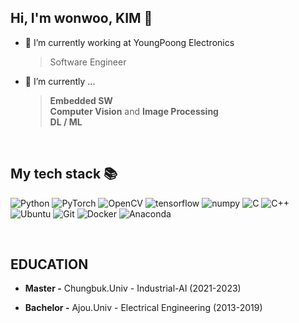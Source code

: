 ## Hi, I'm wonwoo, KIM 👋


- 🔭 I’m currently working at YoungPoong Electronics
  > Software Engineer
- 🌱 I’m currently ...
  > **Embedded SW** <br>
  > **Computer Vision** and **Image Processing** <br>
  > **DL / ML**

<br>
<h2> My tech stack 📚 </h2>

![Python](https://img.shields.io/badge/-Python-3776AB?style=for-the-badge&logo=python&logoColor=ffffff)
![PyTorch](https://img.shields.io/badge/-PyTorch-EE4C2C?style=for-the-badge&logo=PyTorch&logoColor=ffffff)
![OpenCV](https://img.shields.io/badge/-OpenCV-5C3EE8?style=for-the-badge&logo=OpenCV)
![tensorflow](https://img.shields.io/badge/-TensorFlow-FF6F00?style=for-the-badge&logo=TensorFlow&logoColor=ffffff)
![numpy](https://img.shields.io/badge/-Numpy-013243?style=for-the-badge&logo=Numpy&logoColor=ffffff)
![C](https://img.shields.io/badge/C-blue.svg?style=for-the-badge&logo=C)
![C++](https://img.shields.io/badge/C++-blue.svg?style=for-the-badge&logo=c%2B%2B)
![Ubuntu](https://img.shields.io/badge/-Ubuntu-E95420?style=for-the-badge&logo=Ubuntu&logoColor=white)
![Git](https://img.shields.io/badge/-Git-F05032?style=for-the-badge&logo=git&logoColor=ffffff)
![Docker](https://img.shields.io/badge/-Docker-46a2f1?style=for-the-badge&logo=docker&logoColor=ffffff)
![Anaconda](https://img.shields.io/badge/-Anaconda-44A833?style=for-the-badge&logo=Anaconda&logoColor=white)

<br>

<h2> EDUCATION </h2>

- **Master -** Chungbuk.Univ - Industrial-AI (2021-2023)</p>
- **Bachelor -** Ajou.Univ - Electrical Engineering (2013-2019)</p>
</section>
<br>
